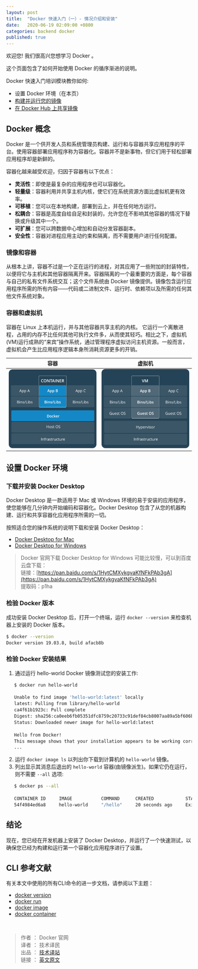 ```yaml
---
layout: post
title:  "Docker 快速入门（一）- 情况介绍和安装"
date:   2020-06-19 02:09:00 +0800
categories: backend docker
published: true
---
```


欢迎您! 我们很高兴您想学习 Docker 。

这个页面包含了如何开始使用 Docker 的循序渐进的说明。

Docker 快速入门培训模块教你如何:

- 设置 Docker 环境（在本页）
- [构建并运行您的镜像](https://ittranslator.cn/backend/docker/2020/06/21/quickstart-2.html)
- [在 Docker Hub 上共享镜像](https://ittranslator.cn/backend/docker/2020/06/24/quickstart-3.html)

## Docker 概念

Docker 是一个供开发人员和系统管理员构建、运行和与容器共享应用程序的平台。使用容器部署应用程序称为容器化。容器并不是新事物，但它们用于轻松部署应用程序却是新鲜的。

容器化越来越受欢迎，归因于容器有以下优点：

- **灵活性**：即使是最复杂的应用程序也可以容器化。
- **轻量级**：容器利用并共享主机内核，使它们在系统资源方面比虚拟机更有效率。
- **可移植**：您可以在本地构建，部署到云上，并在任何地方运行。
- **松耦合**：容器是高度自给自足和封装的，允许您在不影响其他容器的情况下替换或升级其中一个。 
- **可扩展**：您可以跨数据中心增加和自动分发容器副本。
- **安全性**：容器对进程应用主动约束和隔离，而不需要用户进行任何配置。

### 镜像和容器

从根本上讲，容器不过是一个正在运行的进程，对其应用了一些附加的封装特性，以便将它与主机和其他容器隔离开来。容器隔离的一个最重要的方面是，每个容器与自己的私有文件系统交互；这个文件系统由 Docker 镜像提供。镜像包含运行应用程序所需的所有内容——代码或二进制文件、运行时、依赖项以及所需的任何其他文件系统对象。

### 容器和虚拟机

容器在 Linux 上本机运行，并与其他容器共享主机的内核。 它运行一个离散进程，占用的内存不比任何其他可执行文件多，从而使其轻巧。相比之下，虚拟机(VM)运行成熟的“来宾”操作系统，通过管理程序虚拟访问主机资源。一般而言，虚拟机会产生比应用程序逻辑本身所消耗资源更多的开销。

|                            容器                             |                           虚拟机                           |
| :---------------------------------------------------------: | :--------------------------------------------------------: |
| ![Container stack example](/assets/images/Container@2x.png) | ![Virtual machine stack example](/assets/images/VM@2x.png) |

## 设置 Docker 环境

### 下载并安装 Docker Desktop

Docker Desktop 是一款适用于 Mac 或 Windows 环境的易于安装的应用程序，使您能够在几分钟内开始编码和容器化。Docker Desktop 包含了从您的机器构建、运行和共享容器化应用程序所需的一切。

按照适合您的操作系统的说明下载和安装 Docker Desktop：

- [Docker Desktop for Mac](https://docs.docker.com/docker-for-mac/install/)
- [Docker Desktop for Windows](https://docs.docker.com/docker-for-windows/install/)

> Docker 官网下载 Docker Desktop for Windows 可能比较慢，可以到百度云盘下载：<br/>
> 链接：[https://pan.baidu.com/s/1HytCMXykgvaKfNFkPAb3gA](https://pan.baidu.com/s/1HytCMXykgvaKfNFkPAb3gA) <br/>
> 提取码：p1ha

### 检验 Docker 版本

成功安装 Docker Desktop 后，打开一个终端，运行 `docker --version` 来检查机器上安装的 Docker 版本。

```BASH
$ docker --version
Docker version 19.03.8, build afacb8b
```

### 检验 Docker 安装结果

1. 通过运行 hello-world Docker 镜像测试您的安装工作:
```BASH
   $ docker run hello-world

   Unable to find image 'hello-world:latest' locally
   latest: Pulling from library/hello-world
   ca4f61b1923c: Pull complete
   Digest: sha256:ca0eeb6fb05351dfc8759c20733c91def84cb8007aa89a5bf606bc8b315b9fc7
   Status: Downloaded newer image for hello-world:latest

   Hello from Docker!
   This message shows that your installation appears to be working correctly.
   ...
```
2. 运行 `docker image ls` 以列出你下载到计算机的 `hello-world` 镜像。
3. 列出显示其消息后退出的 `hello-world` 容器(由镜像派生)。如果它仍在运行，则不需要 `--all` 选项:
```BASH
   $ docker ps --all

   CONTAINER ID     IMAGE           COMMAND      CREATED            STATUS
   54f4984ed6a8     hello-world     "/hello"     20 seconds ago     Exited (0) 19 seconds ago
```

## 结论

现在，您已经在开发机器上安装了 Docker Desktop，并运行了一个快速测试，以确保您已经为构建和运行第一个容器化应用程序进行了设置。

## CLI 参考文献

有关本文中使用的所有CLI命令的进一步文档，请参阅以下主题：

- [docker version](https://docs.docker.com/engine/reference/commandline/version/)
- [docker run](https://docs.docker.com/engine/reference/commandline/run/)
- [docker image](https://docs.docker.com/engine/reference/commandline/image/)
- [docker container](https://docs.docker.com/engine/reference/commandline/container/)

<br/>

> 作者 ： Docker 官网 <br/>
> 译者 ： 技术译民 <br/>
> 出品 ： [技术译站](https://ittranslator.cn/) <br/>
> 链接 ： [英文原文](https://docs.docker.com/get-started/)